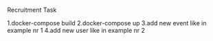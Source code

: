 Recruitment Task 

1.docker-compose build
2.docker-compose up
3.add new event like in example nr 1
4.add new user like in example nr 2
